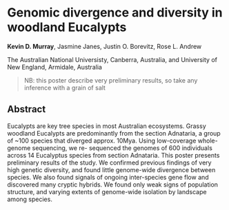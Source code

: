 # Genomic divergence and diversity in woodland Eucalypts

**Kevin D. Murray**, Jasmine Janes, Justin O. Borevitz, Rose L. Andrew

The Australian National Universisty, Canberra, Australia, and University of New England, Armidale, Australia

> NB: this poster describe very preliminary results, so take any inference with a grain of salt

## Abstract

Eucalypts are key tree species in most Australian ecosystems. Grassy woodland Eucalypts are predominantly from the section
Adnataria, a group of ~100 species that diverged approx. 10Mya. Using low-coverage whole-genome sequencing, we re-
sequenced the genomes of 600 individuals across 14 Eucalyptus species from section Adnataria. This poster presents
preliminary results of the study. We confirmed previous findings of very high genetic diversity, and found little genome-wide
divergence between species. We also found signals of ongoing inter-species gene flow and discovered many cryptic hybrids.
We found only weak signs of population structure, and varying extents of genome-wide isolation by landscape among species.

# 
